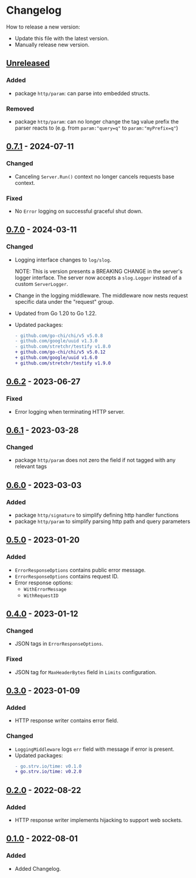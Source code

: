 # Changelog
How to release a new version:
- Update this file with the latest version.
- Manually release new version.

## [Unreleased]
### Added
- package `http/param`: can parse into embedded structs.

### Removed
- package `http/param`: can no longer change the tag value prefix the parser reacts to (e.g. from `param:"query=q"` to `param:"myPrefix=q"`)

## [0.7.1] - 2024-07-11
### Changed
- Canceling `Server.Run()` context no longer cancels requests base context.

### Fixed
- No `Error` logging on successful graceful shut down.

## [0.7.0] - 2024-03-11
### Changed
- Logging interface changes to `log/slog`.

  NOTE: This is version presents a BREAKING CHANGE in the server's logger interface. The server now accepts a `slog.Logger` instead of a custom `ServerLogger`.
- Change in the logging middleware. The middleware now nests request specific data under the "request" group.
- Updated from Go 1.20 to Go 1.22.
- Updated packages:
  ```diff
  - github.com/go-chi/chi/v5 v5.0.8
  - github.com/google/uuid v1.3.0
  - github.com/stretchr/testify v1.8.0
  + github.com/go-chi/chi/v5 v5.0.12
  + github.com/google/uuid v1.6.0
  + github.com/stretchr/testify v1.9.0
  ```

## [0.6.2] - 2023-06-27
### Fixed
- Error logging when terminating HTTP server.

## [0.6.1] - 2023-03-28
### Changed
- package `http/param` does not zero the field if not tagged with any relevant tags

## [0.6.0] - 2023-03-03
### Added
- package `http/signature` to simplify defining http handler functions
- package `http/param` to simplify parsing http path and query parameters

## [0.5.0] - 2023-01-20
### Added
- `ErrorResponseOptions` contains public error message.
- `ErrorResponseOptions` contains request ID.
- Error response options:
  - `WithErrorMessage`
  - `WithRequestID`

## [0.4.0] - 2023-01-12
### Changed
- JSON tags in `ErrorResponseOptions`.

### Fixed
- JSON tag for `MaxHeaderBytes` field in `Limits` configuration.

## [0.3.0] - 2023-01-09
### Added
- HTTP response writer contains error field.

### Changed
- `LoggingMiddleware` logs `err` field with message if error is present.
- Updated packages:
  ```diff
  - go.strv.io/time: v0.1.0
  + go.strv.io/time: v0.2.0
  ```

## [0.2.0] - 2022-08-22
### Added
- HTTP response writer implements hijacking to support web sockets.

## [0.1.0] - 2022-08-01
### Added
- Added Changelog.

[Unreleased]: https://github.com/strvcom/strv-backend-go-net/compare/v0.7.1...HEAD
[0.7.1]: https://github.com/strvcom/strv-backend-go-net/compare/v0.7.0...v0.7.1
[0.7.0]: https://github.com/strvcom/strv-backend-go-net/compare/v0.6.2...v0.7.0
[0.6.2]: https://github.com/strvcom/strv-backend-go-net/compare/v0.6.1...v0.6.2
[0.6.1]: https://github.com/strvcom/strv-backend-go-net/compare/v0.6.0...v0.6.1
[0.6.0]: https://github.com/strvcom/strv-backend-go-net/compare/v0.5.0...v0.6.0
[0.5.0]: https://github.com/strvcom/strv-backend-go-net/compare/v0.4.0...v0.5.0
[0.4.0]: https://github.com/strvcom/strv-backend-go-net/compare/v0.3.0...v0.4.0
[0.3.0]: https://github.com/strvcom/strv-backend-go-net/compare/v0.2.0...v0.3.0
[0.2.0]: https://github.com/strvcom/strv-backend-go-net/compare/v0.1.0...v0.2.0
[0.1.0]: https://github.com/strvcom/strv-backend-go-net/releases/tag/v0.1.0
